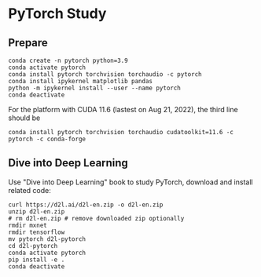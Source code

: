 # PyTorch Study

## Prepare

```shell
conda create -n pytorch python=3.9
conda activate pytorch
conda install pytorch torchvision torchaudio -c pytorch
conda install ipykernel matplotlib pandas
python -m ipykernel install --user --name pytorch
conda deactivate
```

For the platform with CUDA 11.6 (lastest on Aug 21, 2022),
the third line should be

```shell
conda install pytorch torchvision torchaudio cudatoolkit=11.6 -c pytorch -c conda-forge
```

## Dive into Deep Learning

Use "Dive into Deep Learning" book to study PyTorch, download and install
related code:

```shell
curl https://d2l.ai/d2l-en.zip -o d2l-en.zip
unzip d2l-en.zip
# rm d2l-en.zip # remove downloaded zip optionally
rmdir mxnet
rmdir tensorflow
mv pytorch d2l-pytorch
cd d2l-pytorch
conda activate pytorch
pip install -e .
conda deactivate
```
